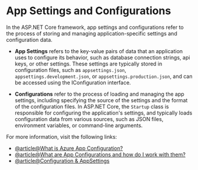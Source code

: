 # App Settings and Configurations

In the ASP.NET Core framework, app settings and configurations refer to the process of storing and managing application-specific settings and configuration data.

- **App Settings** refers to the key-value pairs of data that an application uses to configure its behavior, such as database connection strings, api keys, or other settings. These settings are typically stored in configuration files, such as `appsettings.json`, `appsettings.development.json`, or `appsettings.production.json`, and can be accessed using the IConfiguration interface.

- **Configurations** refer to the process of loading and managing the app settings, including specifying the source of the settings and the format of the configuration files. In ASP.NET Core, the `Startup` class is responsible for configuring the application's settings, and typically loads configuration data from various sources, such as JSON files, environment variables, or command-line arguments.

For more information, visit the following links:

- [@article@What is Azure App Configuration?](https://learn.microsoft.com/en-us/azure/azure-app-configuration/overview)
- [@article@What are App Configurations and how do I work with them?](https://support.procore.com/faq/what-are-app-configurations)
- [@article@Configuration & AppSettings](https://docs.servicestack.net/appsettings)
